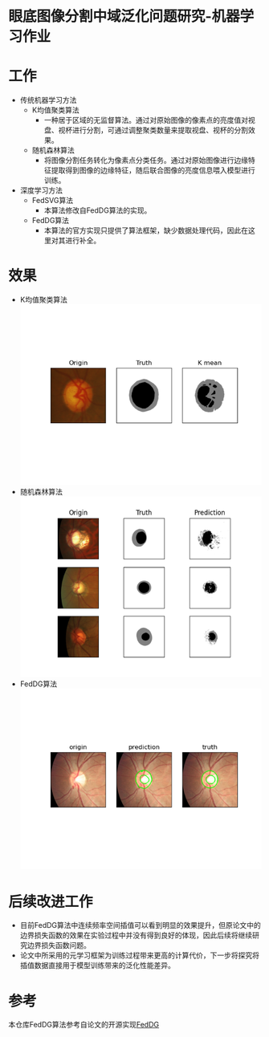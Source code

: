 # 眼底图像分割中域泛化问题研究-机器学习作业

# 工作
- 传统机器学习方法
   - K均值聚类算法
      - 一种居于区域的无监督算法。通过对原始图像的像素点的亮度值对视盘、视杯进行分割，可通过调整聚类数量来提取视盘、视杯的分割效果。
   - 随机森林算法
      - 将图像分割任务转化为像素点分类任务。通过对原始图像进行边缘特征提取得到图像的边缘特征，随后联合图像的亮度信息喂入模型进行训练。
- 深度学习方法
   - FedSVG算法
      - 本算法修改自FedDG算法的实现。
   - FedDG算法
      -  本算法的官方实现只提供了算法框架，缺少数据处理代码，因此在这里对其进行补全。

# 效果
- K均值聚类算法
![](figure/kmeans-1.png)
- 随机森林算法
![](figure/rf.png)
- FedDG算法
![](figure/test-0.png)

# 后续改进工作
- 目前FedDG算法中连续频率空间插值可以看到明显的效果提升，但原论文中的边界损失函数的效果在实验过程中并没有得到良好的体现，因此后续将继续研究边界损失函数问题。
- 论文中所采用的元学习框架为训练过程带来更高的计算代价，下一步将探究将插值数据直接用于模型训练带来的泛化性能差异。

# 参考
本仓库FedDG算法参考自论文的开源实现[FedDG](https://github.com/liuquande/FedDG-ELCFS)
